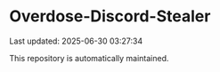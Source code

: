 # Overdose-Discord-Stealer

Last updated: 2025-06-30 03:27:34

This repository is automatically maintained.
